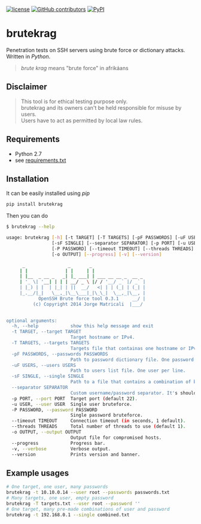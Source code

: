 [![license](https://img.shields.io/github/license/jorge-matricali/brutekrag.svg)](https://jorge-matricali.mit-license.org/2014-2017) [![GitHub contributors](https://img.shields.io/github/contributors/jorge-matricali/brutekrag.svg)](https://github.com/jorge-matricali/brutekrag/graphs/contributors)
[![PyPI](https://img.shields.io/pypi/dm/brutekrag.svg)](https://pypi.python.org/pypi/brutekrag)

# brutekrag
Penetration tests on SSH servers using brute force or dictionary attacks. Written in _Python_.

> _brute krag_ means "brute force" in afrikáans

## Disclaimer
>This tool is for ethical testing purpose only.   
>brutekrag and its owners can't be held responsible for misuse by users.   
>Users have to act as permitted by local law rules.

## Requirements
* Python 2.7
* see [requirements.txt](requirements.txt)

## Installation
It can be easily installed using _pip_

```bash
pip install brutekrag
```
Then you can do
```bash
$ brutekrag --help

usage: brutekrag [-h] [-t TARGET] [-T TARGETS] [-pF PASSWORDS] [-uF USERS]
                 [-sF SINGLE] [--separator SEPARATOR] [-p PORT] [-u USER]
                 [-P PASSWORD] [--timeout TIMEOUT] [--threads THREADS]
                 [-o OUTPUT] [--progress] [-v] [--version]

      _                _       _
     | |              | |     | |
     | |__  _ __ _   _| |_ ___| | ___ __ __ _  __ _
     | '_ \| '__| | | | __/ _ \ |/ / '__/ _` |/ _` |
     | |_) | |  | |_| | ||  __/   <| | | (_| | (_| |
     |_.__/|_|   \__,_|\__\___|_|\_\_|  \__,_|\__, |
            OpenSSH Brute force tool 0.3.1     __/ |
          (c) Copyright 2014 Jorge Matricali  |___/
          

optional arguments:
  -h, --help            show this help message and exit
  -t TARGET, --target TARGET
                        Target hostname or IPv4.
  -T TARGETS, --targets TARGETS
                        Targets file that containas one hostname or IPv4 per line.
  -pF PASSWORDS, --passwords PASSWORDS
                        Path to password dictionary file. One password per line.
  -uF USERS, --users USERS
                        Path to users list file. One user per line.
  -sF SINGLE, --single SINGLE
                        Path to a file that contains a combination of both username and password. One combination per line, separated by space character by default.
  --separator SEPARATOR
                        Custom username/password separator. It's should be used in conjunction with -sF.
  -p PORT, --port PORT  Target port (default 22).
  -u USER, --user USER  Single user bruteforce.
  -P PASSWORD, --password PASSWORD
                        Single password bruteforce.
  --timeout TIMEOUT     Connection timeout (in seconds, 1 default).
  --threads THREADS     Total number of threads to use (default 1).
  -o OUTPUT, --output OUTPUT
                        Output file for compromised hosts.
  --progress            Progress bar.
  -v, --verbose         Verbose output.
  --version             Prints version and banner.
```

## Example usages
```bash
# One target, one user, many passwords
brutekrag -t 10.10.0.14 --user root --passwords passwords.txt
# Many targets, one user, empty password
brutekrag -T targets.txt --user root --password ''
# One target, many pre-made combinations of user and password
brutekrag -t 192.168.0.1 --single combined.txt
```
